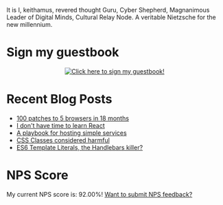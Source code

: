 It is I, keithamus, revered thought Guru, Cyber Shepherd, Magnanimous Leader of Digital Minds, Cultural Relay Node. A veritable Nietzsche for the new millennium.

# Sign my guestbook
<p align="center">
  <a href="https://gist.github.com/keithamus/75b2dd45bcb822910f450017b5b69cfa">
    <img src="https://gist.githubusercontent.com/keithamus/75b2dd45bcb822910f450017b5b69cfa/raw/ecb6a3cb4adfd5864993fb34e8c372d04b96cac5/guestbook.gif" alt="Click here to sign my guestbook!">
  </a>
 </p>

# Recent Blog Posts
<!--START_SECTION:feed-->
* [100 patches to 5 browsers in 18 months](https:&#x2F;&#x2F;www.keithcirkel.co.uk&#x2F;100-patches-to-5-browsers-in-18-months&#x2F;)
* [I don&#39;t have time to learn React](https:&#x2F;&#x2F;www.keithcirkel.co.uk&#x2F;i-dont-have-time-to-learn-react&#x2F;)
* [A playbook for hosting simple services](https:&#x2F;&#x2F;www.keithcirkel.co.uk&#x2F;a-playbook-for-hosting-simple-services&#x2F;)
* [CSS Classes considered harmful](https:&#x2F;&#x2F;www.keithcirkel.co.uk&#x2F;css-classes-considered-harmful&#x2F;)
* [ES6 Template Literals, the Handlebars killer?](https:&#x2F;&#x2F;www.keithcirkel.co.uk&#x2F;es6-template-literals&#x2F;)
<!--END_SECTION:feed-->

# NPS Score
My current NPS score is: <!--nps-->92.00<!--/nps-->%! [Want to submit NPS feedback?](https://forms.gle/FZpNV1HXd3dwEpcG8)
